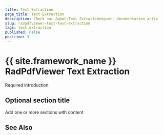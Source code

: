 ```yaml
---
title: Text Extraction
page_title: Text Extraction
description: Check our &quot;Text Extraction&quot; documentation article for the RadPdfViewer {{ site.framework_name }} control.
slug: radpdfviewer-text-text-extraction
tags: text,extraction
published: False
position: 3
---
```


# {{ site.framework_name }} RadPdfViewer Text Extraction



Required introduction

## Optional section title

Add one or more sections with content

## See Also
